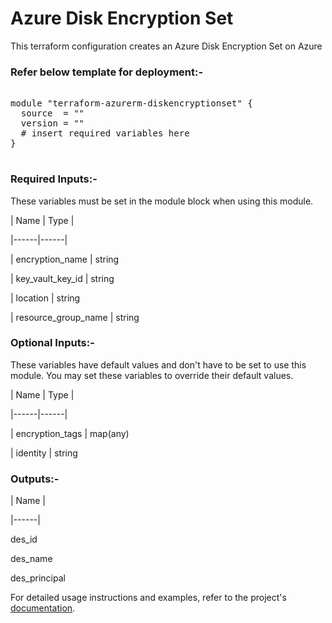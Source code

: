 
# Azure Disk Encryption Set


This terraform configuration creates an  Azure Disk Encryption Set on Azure

### Refer below template for deployment:-


<pre>

module "terraform-azurerm-diskencryptionset" {
  source  = ""
  version = ""
  # insert required variables here
}

</pre>


### Required Inputs:-


These variables must be set in the module block when using this module.


| Name | Type |

|------|------|

| encryption_name | string

| key_vault_key_id | string

| location | string

| resource_group_name | string


### Optional Inputs:-


These variables have default values and don't have to be set to use this module. You may set these variables to override their default values.


| Name | Type |

|------|------|

| encryption_tags | map(any)

| identity | string


### Outputs:-


| Name |

|------|

des_id

des_name

des_principal


For detailed usage instructions and examples, refer to the project's [documentation](https://registry.terraform.io/providers/hashicorp/azurerm/latest/docs/resources/disk_encryption_set).
